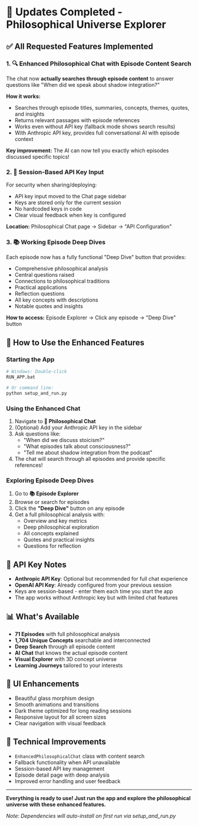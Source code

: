# 🎉 Updates Completed - Philosophical Universe Explorer

## ✅ All Requested Features Implemented

### 1. 🔍 Enhanced Philosophical Chat with Episode Content Search
The chat now **actually searches through episode content** to answer questions like "When did we speak about shadow integration?"

**How it works:**
- Searches through episode titles, summaries, concepts, themes, quotes, and insights
- Returns relevant passages with episode references
- Works even without API key (fallback mode shows search results)
- With Anthropic API key, provides full conversational AI with episode context

**Key improvement:** The AI can now tell you exactly which episodes discussed specific topics!

### 2. 🔐 Session-Based API Key Input
For security when sharing/deploying:
- API key input moved to the Chat page sidebar
- Keys are stored only for the current session
- No hardcoded keys in code
- Clear visual feedback when key is configured

**Location:** Philosophical Chat page → Sidebar → "API Configuration"

### 3. 📚 Working Episode Deep Dives
Each episode now has a fully functional "Deep Dive" button that provides:
- Comprehensive philosophical analysis
- Central questions raised
- Connections to philosophical traditions
- Practical applications
- Reflection questions
- All key concepts with descriptions
- Notable quotes and insights

**How to access:** Episode Explorer → Click any episode → "Deep Dive" button

## 🚀 How to Use the Enhanced Features

### Starting the App
```bash
# Windows: Double-click
RUN_APP.bat

# Or command line:
python setup_and_run.py
```

### Using the Enhanced Chat
1. Navigate to **💭 Philosophical Chat**
2. (Optional) Add your Anthropic API key in the sidebar
3. Ask questions like:
   - "When did we discuss stoicism?"
   - "What episodes talk about consciousness?"
   - "Tell me about shadow integration from the podcast"
4. The chat will search through all episodes and provide specific references!

### Exploring Episode Deep Dives
1. Go to **📚 Episode Explorer**
2. Browse or search for episodes
3. Click the **"Deep Dive"** button on any episode
4. Get a full philosophical analysis with:
   - Overview and key metrics
   - Deep philosophical exploration
   - All concepts explained
   - Quotes and practical insights
   - Questions for reflection

## 🔑 API Key Notes

- **Anthropic API Key**: Optional but recommended for full chat experience
- **OpenAI API Key**: Already configured from your previous session
- Keys are session-based - enter them each time you start the app
- The app works without Anthropic key but with limited chat features

## 📊 What's Available

- **71 Episodes** with full philosophical analysis
- **1,704 Unique Concepts** searchable and interconnected
- **Deep Search** through all episode content
- **AI Chat** that knows the actual episode content
- **Visual Explorer** with 3D concept universe
- **Learning Journeys** tailored to your interests

## 🎨 UI Enhancements

- Beautiful glass morphism design
- Smooth animations and transitions
- Dark theme optimized for long reading sessions
- Responsive layout for all screen sizes
- Clear navigation with visual feedback

## 🔧 Technical Improvements

- `EnhancedPhilosophicalChat` class with content search
- Fallback functionality when API unavailable
- Session-based API key management
- Episode detail page with deep analysis
- Improved error handling and user feedback

---

**Everything is ready to use! Just run the app and explore the philosophical universe with these enhanced features.**

*Note: Dependencies will auto-install on first run via setup_and_run.py*